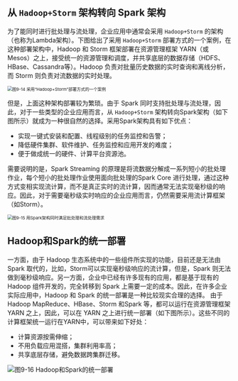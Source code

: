 ## 从 `Hadoop+Storm` 架构转向 Spark 架构

为了能同时进行批处理与流处理，企业应用中通常会采用 `Hadoop+Storm` 的架构（也称为Lambda架构）。下图给出了采用 `Hadoop+Storm` 部署方式的一个案例，在这种部署架构中，Hadoop 和 Storm 框架部署在资源管理框架 YARN（或Mesos）之上，接受统一的资源管理和调度，并共享底层的数据存储（HDFS、HBase、Cassandra等）。Hadoop 负责对批量历史数据的实时查询和离线分析，而 Storm 则负责对流数据的实时处理。

<img src="../images/图9-14-采用HadoopStorm部署方式的一个案例.jpg" alt="图9-14  采用“Hadoop+Storm”部署方式的一个案例" style="zoom: 67%;" />

但是，上面这种架构部署较为繁琐。由于 Spark 同时支持批处理与流处理，因此，对于一些类型的企业应用而言，从 `Hadoop+Storm` 架构转向Spark架构（如下图所示）就成为一种很自然的选择。采用Spark架构具有如下优点：

- 实现一键式安装和配置、线程级别的任务监控和告警；
- 降低硬件集群、软件维护、任务监控和应用开发的难度；
- 便于做成统一的硬件、计算平台资源池。

需要说明的是，Spark Streaming 的原理是将流数据分解成一系列短小的批处理作业，每个短小的批处理作业使用面向批处理的Spark Core 进行处理，通过这种方式变相实现流计算，而不是真正实时的流计算，因而通常无法实现毫秒级的响应。因此，对于需要毫秒级实时响应的企业应用而言，仍然需要采用流计算框架（如Storm）。

<img src="../images/图9-15-用Spark架构满足批处理和流处理需求.jpg" alt="图9-15 用Spark架构同时满足批处理和流处理需求" style="zoom:67%;" />

## Hadoop和Spark的统一部署

一方面，由于 Hadoop 生态系统中的一些组件所实现的功能，目前还是无法由 Spark 取代的，比如，Storm可以实现毫秒级响应的流计算，但是，Spark 则无法做到毫秒级响应。另一方面，企业中已经有许多现有的应用，都是基于现有的 Hadoop 组件开发的，完全转移到 Spark 上需要一定的成本。因此，在许多企业实际应用中，Hadoop 和 Spark 的统一部署是一种比较现实合理的选择。
由于 Hadoop MapReduce、HBase、Storm 和Spark 等，都可以运行在资源管理框架 YARN 之上，因此，可以在 YARN 之上进行统一部署（如下图所示）。这些不同的计算框架统一运行在YARN中，可以带来如下好处：

- 计算资源按需伸缩；
-  不用负载应用混搭，集群利用率高；
- 共享底层存储，避免数据跨集群迁移。

![图9-16 Hadoop和Spark的统一部署](../images/图9-16-Hadoop和Spark的统一部署.jpg)